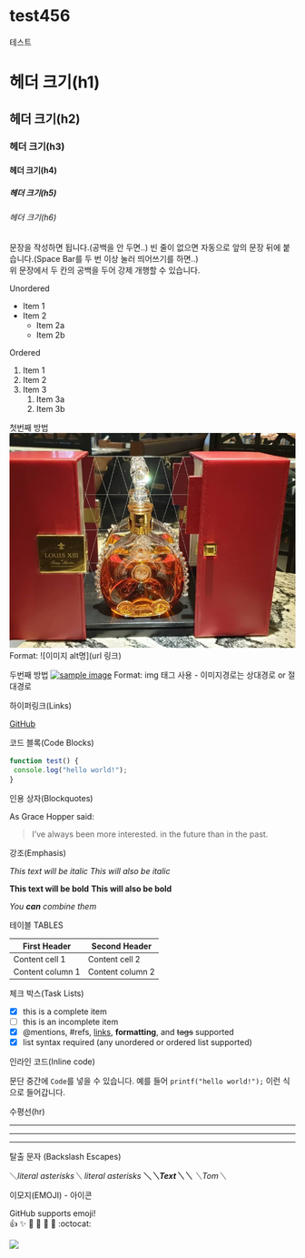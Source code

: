 # test456
테스트
 
# 헤더 크기(h1)
## 헤더 크기(h2)
### 헤더 크기(h3)
#### 헤더 크기(h4)
##### 헤더 크기(h5)
###### 헤더 크기(h6)


문장을 작성하면 됩니다.(공백을 안 두면..) 
빈 줄이 없으면 자동으로 앞의 문장 뒤에 붙습니다.(Space Bar를 두 번 이상 눌러 띄어쓰기를 하면..)     
위 문장에서 두 칸의 공백을 두어 강제 개행할 수 있습니다.

Unordered 
* Item 1 
* Item 2 
    * Item 2a 
    * Item 2b 

Ordered 
1. Item 1 
1. Item 2 
1. Item 3 
    1. Item 3a 
    1. Item 3b


첫번째 방법 
![Github logo](/louis13.jpg) 
Format: ![이미지 alt명](url 링크) 

두번째 방법 
<a href="#"><img src="https://github.com/snowcat91/test456/upload/a1.png" width="400px" alt="sample image"></a> 
Format: img 태그 사용 - 이미지경로는 상대경로 or 절대경로

하이퍼링크(Links)

[GitHub](http://github.com "깃허브")

코드 블록(Code Blocks)

```javascript 
function test() { 
 console.log("hello world!"); 
} 
```

인용 상자(Blockquotes)

As Grace Hopper said: 

> I’ve always been more interested. 
> in the future than in the past.

강조(Emphasis)

*This text will be italic* 
_This will also be italic_ 

**This text will be bold** 
__This will also be bold__ 

*You **can** combine them*

테이블 TABLES

First Header | Second Header 
------------ | ------------- 
Content cell 1 | Content cell 2 
Content column 1 | Content column 2

체크 박스(Task Lists)

- [x] this is a complete item 
- [ ] this is an incomplete item 
- [x] @mentions, #refs, [links](), **formatting**, and <del>tags</del> supported 
- [x] list syntax required (any unordered or ordered list supported)

인라인 코드(Inline code)

문단 중간에 `Code`를 넣을 수 있습니다. 
예를 들어 `printf("hello world!");` 이런 식으로 들어갑니다.


수평선(hr)

--- 
*** 
___

탈출 문자 (Backslash Escapes)

＼*literal asterisks＼* 
*literal asterisks* 
__＼*＼*Text＼*＼*__ 
_＼_Tom＼__

이모지(EMOJI) - 아이콘

GitHub supports emoji!   
:+1: :sparkles: :camel: :tada: 
:rocket: :metal: :octocat:


<img src=https://img.shields.io/badge/licence-mit-green>


